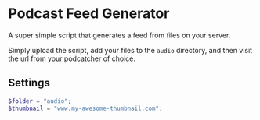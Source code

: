 # Podcast Feed Generator

A super simple script that generates a feed from files on your server.

Simply upload the script, add your files to the `audio` directory, and then visit the url from your podcatcher of choice.

## Settings

```php
$folder = "audio";
$thumbnail = "www.my-awesome-thumbnail.com";
```
